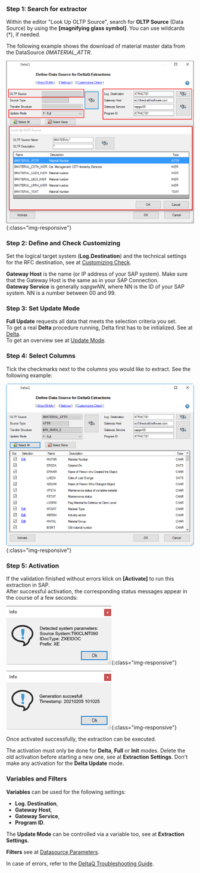 
### Step 1: Search for extractor

Within the editor "Look Up OLTP Source", search for **OLTP Source** (Data Source) by using the **[magnifying glass symbol]**. You can use wildcards (*), if needed.

The following example shows the download of material master data from the DataSource *0MATERIAL_ATTR*.

![search-ds-mat-attr](/img/content/search-ds-mat-attr.png){:class="img-responsive"}


### Step 2: Define and Check Customizing

Set the logical target system (**Log.Destination**) and the technical settings for the RFC destination, see at  [Customizing Check](./customizing-check).

**Gateway Host** is the name (or IP address of your SAP system). Make sure that the Gateway Host is the same as in your SAP Connection.<br>
**Gateway Service** is generally *sapgwNN*, where NN is the ID of your SAP system. NN is a number between 00 and 99.
  

### Step 3: Set Update Mode

**Full Update** requests all data that meets the selection criteria you set.<br>
To get a real **Delta** procedure running, Delta first has to be initialized. See at [Delta](./datasource-delta).<br>
To get an overview see at [Update Mode](./update-mode).


### Step 4: Select Columns

Tick the checkmarks next to the columns you would like to extract. See the following example:

![Deltaq-Define-Data-Source-Filled](/img/content/Deltaq-Define-Data-Source-Filled.png){:class="img-responsive"}


### Step 5: Activation

If the validation finished without errors klick on **[Activate]** to run this extraction in SAP.<br> 
After successful activation, the corresponding status messages appear in the course of a few seconds:

![Deltaq-System-Parameters-Info](/img/content/Deltaq-System-Parameters-Info.png){:class="img-responsive"}

![Deltaq-Generation-Successfull-Info](/img/content/Deltaq-Generation-Successfull-Info.png){:class="img-responsive"}

Once activated successfully, the extraction can be executed. 

The activation must only be done for **Delta**, **Full** or **Init** modes.
Delete the old activation before starting a new one, see at **Extraction Settings**.
Don't make any activation for the **Delta Update** mode. 

### Variables and Filters

**Variables** can be used for the following settings:
* **Log. Destination**, 
* **Gateway Host**,
* **Gateway Service**,
* **Program ID**. 

The **Update Mode** can be controlled via a variable too, see at **Extraction Settings**.

**Filters** see at [Datasource Parameters](./datasource-parameters).

 
In case of errors, refer to the [DeltaQ Troubleshooting Guide](https://kb.theobald-software.com/troubleshooting/deltaq-troubleshooting-guide). 
